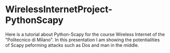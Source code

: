 # WirelessInternetProject-PythonScapy

Here is a tutorial about Python-Scapy for the course Wireless Internet of the "Politecnico di Milano".
In this presentation I am showing the potentialities of Scapy peforming attacks such as Dos and man in the middle.
